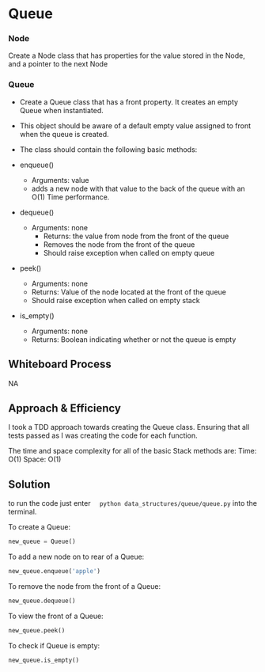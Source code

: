 # Queue

### Node
Create a Node class that has properties for the value stored in the Node, and a pointer to the next Node

### Queue
- Create a Queue class that has a front property. It creates an empty Queue when instantiated.
- This object should be aware of a default empty value assigned to front when the queue is created.

- The class should contain the following basic methods:
- enqueue()
  - Arguments: value
  - adds a new node with that value to the back of the queue with an O(1) Time performance.
- dequeue()
  - Arguments: none
    - Returns: the value from node from the front of the queue
    - Removes the node from the front of the queue
    - Should raise exception when called on empty queue
- peek()
  - Arguments: none
  - Returns: Value of the node located at the front of the queue
  - Should raise exception when called on empty stack
- is_empty()
  - Arguments: none
  - Returns: Boolean indicating whether or not the queue is empty


## Whiteboard Process

NA

## Approach & Efficiency

I took a TDD approach towards creating the Queue class. Ensuring that
all tests passed as I was creating the code for each function.

The time and space complexity for all of the basic Stack methods are:
Time: O(1)
Space: O(1)

## Solution

to run the code just enter
```   python data_structures/queue/queue.py ```
into the terminal.

To create a Queue:
```python
new_queue = Queue()
```
To add a new node on to rear of a Queue:
```python
new_queue.enqueue('apple')
```
To remove the node from the front of a Queue:
```python
new_queue.dequeue()
```
To view the front of a Queue:
```python
new_queue.peek()
```

To check if Queue is empty:
```python
new_queue.is_empty()
```
